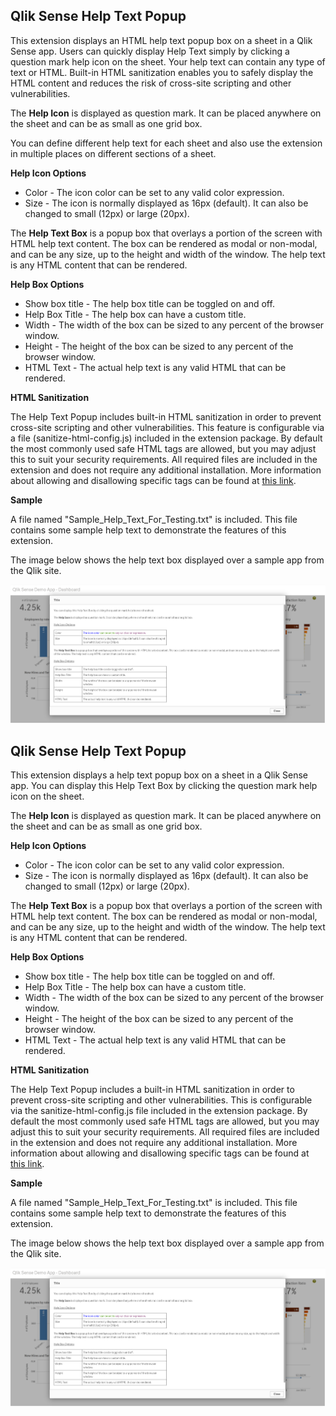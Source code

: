 ## Qlik Sense Help Text Popup ##

This extension displays an HTML help text popup box on a sheet in a Qlik Sense app. Users can quickly display Help Text simply by clicking a question mark help icon on the sheet. Your help text can contain any type of text or HTML. Built-in HTML sanitization enables you to safely display the HTML content and reduces the risk of cross-site scripting and other vulnerabilities.

The **Help Icon** is displayed as question mark. It can be placed anywhere on the sheet and can be as small as one grid box.

You can define different help text for each sheet and also use the extension in multiple places on different sections of a sheet.

__Help Icon Options__
 - Color - The icon color can be set to any valid color expression.
 - Size - The icon is normally displayed as 16px (default). It can also be changed to small (12px) or large (20px).

The **Help Text Box** is a popup box that overlays a portion of the screen with HTML help text content. The box can be rendered as modal or non-modal, and can be any size, up to the height and width of the window. The help text is any HTML content that can be rendered.

__Help Box Options__

 - Show box title - The help box title can be toggled on and off.
 - Help Box Title - The help box can have a custom title.
 - Width - The width of the box can be sized to any percent of the browser window.
 - Height - The height of the box can be sized to any percent of the browser window.
 - HTML Text - The actual help text is any valid HTML that can be rendered.

__HTML Sanitization__

The Help Text Popup includes built-in HTML sanitization in order to prevent cross-site scripting and other vulnerabilities. This feature is configurable via a file (sanitize-html-config.js) included in the extension package. By default the most commonly used safe HTML tags are allowed, but you may adjust this to suit your security requirements. All required files are included in the extension and does not require any additional installation. More information about allowing and disallowing specific tags can be found at [this link](https://github.com/apostrophecms/sanitize-html). 

__Sample__

A file named 	"Sample_Help_Text_For_Testing.txt" is included. This file contains some sample help text to demonstrate the features of this extension.

The image below shows the help text box displayed over a sample app from the Qlik site.

![](/Help-Text-Popup.PNG)

## Qlik Sense Help Text Popup ##

This extension displays a help text popup box on a sheet in a Qlik Sense app. You can display this Help Text Box by clicking the question mark help icon on the sheet. 

The **Help Icon** is displayed as question mark. It can be placed anywhere on the sheet and can be as small as one grid box.

__Help Icon Options__
 - Color - The icon color can be set to any valid color expression.
 - Size - The icon is normally displayed as 16px (default). It can also be changed to small (12px) or large (20px).

The **Help Text Box** is a popup box that overlays a portion of the screen with HTML help text content. The box can be rendered as modal or non-modal, and can be any size, up to the height and width of the window. The help text is any HTML content that can be rendered.

__Help Box Options__

 - Show box title - The help box title can be toggled on and off.
 - Help Box Title - The help box can have a custom title.
 - Width - The width of the box can be sized to any percent of the browser window.
 - Height - The height of the box can be sized to any percent of the browser window.
 - HTML Text - The actual help text is any valid HTML that can be rendered.

__HTML Sanitization__

The Help Text Popup includes a built-in HTML sanitization in order to prevent cross-site scripting and other vulnerabilities. This is configurable via the sanitize-html-config.js file included in the extension package. By default the most commonly used safe HTML tags are allowed, but you may adjust this to suit your security requirements. All required files are included in the extension and does not require any additional installation. More information about allowing and disallowing specific tags can be found at [this link](https://github.com/apostrophecms/sanitize-html). 

__Sample__

A file named 	"Sample_Help_Text_For_Testing.txt" is included. This file contains some sample help text to demonstrate the features of this extension.

The image below shows the help text box displayed over a sample app from the Qlik site.

![](/Help-Text-Popup.PNG)
